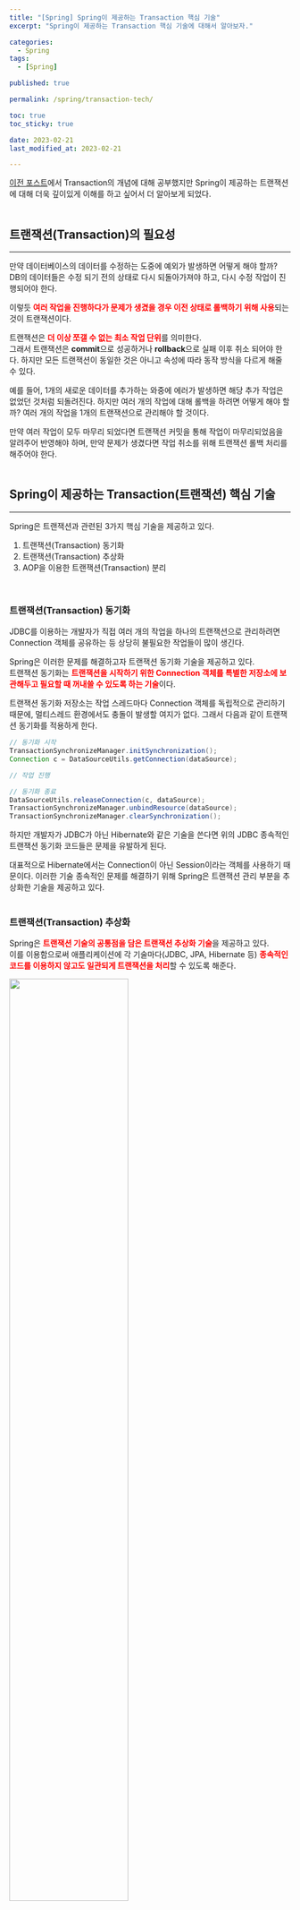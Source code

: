 ```yaml
---
title: "[Spring] Spring이 제공하는 Transaction 핵심 기술"
excerpt: "Spring이 제공하는 Transaction 핵심 기술에 대해서 알아보자."

categories:
  - Spring
tags:
  - [Spring]

published: true

permalink: /spring/transaction-tech/

toc: true
toc_sticky: true

date: 2023-02-21
last_modified_at: 2023-02-21

--- 
```


<a href="https://sbsun.github.io/spring/transactional/">이전 포스트</a>에서 Transaction의 개념에 대해 공부했지만 Spring이 제공하는 트랜잭션에 대해 더욱 깊이있게 이해를 하고 싶어서 더 알아보게 되었다.<br><br>

## **트랜잭션(Transaction)의 필요성**
<hr />

만약 데이터베이스의 데이터를 수정하는 도중에 예외가 발생하면 어떻게 해야 할까?<br>
DB의 데이터들은 수정 되기 전의 상태로 다시 되돌아가져야 하고, 다시 수정 작업이 진행되어야 한다.<br>

이렇듯 <span style="color:red">**여러 작업을 진행하다가 문제가 생겼을 경우 이전 상태로 롤백하기 위해 사용**</span>되는 것이 트랜잭션이다.<br>

트랜잭션은 <span style="color:red">**더 이상 쪼갤 수 없는 최소 작업 단위**</span>를 의미한다.<br>
그래서 트랜잭션은 **commit**으로 성공하거나 **rollback**으로 실패 이후 취소 되어야 한다. 하지만 모든 트랜잭션이 동일한 것은 아니고 속성에 따라 동작 방식을 다르게 해줄 수 있다.<br>

예를 들어, 1개의 새로운 데이터를 추가하는 와중에 에러가 발생하면 해당 추가 작업은 없었던 것처럼 되돌려진다. 하지만 여러 개의 작업에 대해 롤백을 하려면 어떻게 해야 할까? 여러 개의 작업을 1개의 트랜잭션으로 관리해야 할 것이다.<br>

만약 여러 작업이 모두 마무리 되었다면 트랜잭션 커밋을 통해 작업이 마무리되었음을 알려주어 반영해야 하며, 만약 문제가 생겼다면 작업 취소를 위해 트랜잭션 롤백 처리를 해주어야 한다.<br><br>

## **Spring이 제공하는 Transaction(트랜잭션) 핵심 기술**
<hr />

Spring은 트랜잭션과 관련된 3가지 핵심 기술을 제공하고 있다.<br>

1. 트랜잭션(Transaction) 동기화
2. 트랜잭션(Transaction) 추상화
3. AOP을 이용한 트랜잭션(Transaction) 분리

<br>

### **트랜잭션(Transaction) 동기화**

JDBC를 이용하는 개발자가 직접 여러 개의 작업을 하나의 트랜잭션으로 관리하려면 Connection 객체를 공유하는 등 상당히 불필요한 작업들이 많이 생긴다.<br>

Spring은 이러한 문제를 해결하고자 트랜잭션 동기화 기술을 제공하고 있다.<br>
트랜잭션 동기화는 <span style="color:red">**트랜잭션을 시작하기 위한 Connection 객체를 특별한 저장소에 보관해두고 필요할 때 꺼내쓸 수 있도록 하는 기술**</span>이다.<br>

트랜잭션 동기화 저장소는 작업 스레드마다 Connection 객체를 독립적으로 관리하기 때문에, 멀티스레드 환경에서도 충돌이 발생할 여지가 없다. 그래서 다음과 같이 트랜잭션 동기화를 적용하게 한다.<br>

``` java
// 동기화 시작
TransactionSynchronizeManager.initSynchronization();
Connection c = DataSourceUtils.getConnection(dataSource);

// 작업 진행

// 동기화 종료
DataSourceUtils.releaseConnection(c, dataSource);
TransactionSynchronizeManager.unbindResource(dataSource);
TransactionSynchronizeManager.clearSynchronization();
```

하지만 개발자가 JDBC가 아닌 Hibernate와 같은 기술을 쓴다면 위의 JDBC 종속적인 트랜잭션 동기화 코드들은 문제을 유발하게 된다.<br>

대표적으로 Hibernate에서는 Connection이 아닌 Session이라는 객체를 사용하기 때문이다. 이러한 기술 종속적인 문제를 해결하기 위해 Spring은 트랜잭션 관리 부분을 추상화한 기술을 제공하고 있다.<br><br>

### **트랜잭션(Transaction) 추상화**

Spring은 <span style="color:red">**트랜잭션 기술의 공통점을 담은 트랜잭션 추상화 기술**</span>을 제공하고 있다.<br>
이를 이용함으로써 애플리케이션에 각 기술마다(JDBC, JPA, Hibernate 등) <span style="color:red">**종속적인 코드를 이용하지 않고도 일관되게 트랜잭션을 처리**</span>할 수 있도록 해준다.<br>

<img src="../../../assets/images/posts/programming/spring/spring-transaction-tech/spring-transaction-tech-1.PNG" width="65%"><br>

Spring이 제공하는 트랜잭션 경계 설정을 위한 추상 인터페이스는 **PlatformTransactionManager**이다.<br>
예를 들어 만약 JDBC의 로컬 트랜잭션을 이용한다면 DataSourceTxManager를 이용하면 된다.<br>

사용하는 기술과 무관하게 PlatformTransactionManager를 통해 다음의 코드와 같이 트랜잭션을 공유하고, 커밋하고 롤백할 수 있게 되었다.<br>

``` java
public Object invoke(MethodInvoation invoation) throws Throwable {
	TransactionStatus status = this.transactionManager.getTransaction(new DefaultTransactionDefinition());
	
	try {
		Object ret = invoation.proceed();
		this.transactionManager.commit(status);
		return ret;
	} catch (Exception e) {
		this.transactionManager.rollback(status);
		throw e;
	}
}
```

하지만 위와 같은 트랜잭션 관리 코드들이 비지니스 로직 코드와 결합되어 2가지 책임을 갖고 있다.<br>
Spring에서는 AOP를 이용해 이러한 트랜잭션 부분을 핵심 비지니스 로직과 분리하였다.<br><br>

### **AOP를 이용한 트랜잭션(Transaction) 분리**

예를 들어 다음과 같이 <span style="color:red">**트랜잭션 코드와 비지니스 로직 코드가 복잡하게 얽혀있는 코드**</span>가 있다고 하자.<br>

``` java
public void addUsers(List<User> userList) {
	TransactionStatus status = this.transactionManager.getTransaction(new DefaultTransactionDefinition());
	
	try {
		for (User user: userList) {
			if(isEmailNotDuplicated(user.getEmail())){
				userRepository.save(user);
			}
		}

		this.transactionManager.commit(status);
	} catch (Exception e) {
		this.transactionManager.rollback(status);
		throw e
	}
}
```

위의 코드는 여러 책임을 가질 뿐만 아니라 서로 성격도 다르고 주고받는 것도 없으므로 분리하는 것이 적합하다.<br>

Spring에서는 마치 트랜잭션 코드와 같은 부가 기능 코드가 존재하지 않는 것 처럼 보이기 위해 <span style="color:red">**해당 로직을 클래스 밖으로 빼내서 별도의 모듈로 만드는 AOP(Aspect Oriented Programming, 관점 지향 프로그래밍)**</span>를 고안 및 적용하게 되었고, 이를 적용한 <span style="color:red">**트랜잭션 어노테이션(@Transactional)을 지원**</span>하게 되었다. 이를 적용하면 위와 같은 코드를 핵심 비지니스 로직만 남길 수 있다.<br>

``` java
@Service
@RequiredArgsConstructor
@Transactional
public class UserService {

    private final UserRepository userRepository;

    public void addUsers(List<User> userList) {
        for (User user : userList) {
            if (isEmailNotDuplicated(user.getEmail())) {
                userRepository.save(user);
            }
        }
    }
}
```
<br>

### **Spring 트랜잭션의 세부 설정**

Spring의 DefaultTransactionDeginition이 구현하고 있는 TransactionDefinition 인터페이스는 트랜잭션의 동작 방식에 영향을 줄 수 있는 네 가지 속성을 정의하고 있다. 해당 4가지 속성은 트랜잭션을 세부적으로 이용할 수 있게 도와주며, `@Transactional` 어노테이션에도 공통적으로 적용할 수 있다.<br>

* 트랜잭션 전파(propagation)
* 격리 수준(isolation)
* 제한 시간(timeout)
* 읽기 전용(readOnly)

<br>

<span style="font-size:110%">**트랜잭션 전파(propagation)**</span><br>

트랜잭션 전파란 이미 진행중인 트랜잭션이 있거나 없을 때, 어떻게 동작할 것인가를 결정하는 방식을 의미한다. 예를 들어 어떤 A 작업에 대한 트랜잭션이 진행중이고 B 작업이 시작될 때 B 작업에 대한 트랜잭션을 어떻게 처리할까에 대한 부분이다.<br><br>

**1. A의 트랜잭션에 참여(PROPAGATION_REQUIRED)**<br>
B의 코드는 새로운 트랜잭션을 만들지 않고 A에세 진행중인 트랜잭션에 참여할 수 있다. 이 경우 B의 작업이 마무리 되고 나서, 남은 A의 작업(2)을 처리할 때 예외가 발생하면 A와 B의 작업이 모두 취소된다.<br>

**2. 독립적인 트랜잭션 생성(PROPAGATION_REQUIRES_NEW)**<br>
반대로 B의 트랜잭션은 A의 트랜잭션과 무관하게 만들 수 있다. 이 경우 B의 트랜잭션 경계를 빠져나오는 순간 B의 트랜잭션은 독자적으로 커밋 또는 롤백 되고, 이것은 A에 어떠한 영향도 주지 않는다.<br>

**3. 트랜잭션 없이 동작(PROPAGATION_NOT_SUPPORTED)**<br>
B의 작업에 대해 트랜잭션을 걸지 않을 수 있다. 만약 B의 작업이 단순 데이터 조회라면 굳이 트랜잭션이 필요 없을 것이다.<br>

이렇듯 이미 진행중인 트랜잭션이 어떻게 영향을 미칠 수 있는가에 대한 부분이 트랜잭션 전파 속성이다. 트랜잭션을 실행하는 것처럼 보이는 `getTransaction()` 코드가 begin이 아닌 get으로 이름 지어진 이유도 여기에 있다. 해당 트랜잭션은 다른 트랜잭션에 묶여있을 수 있기 때문이다.<br><br>

<span style="font-size:110%">**격리 수준(isolation)**</span><br>

모든 DB 트랜잭션은 격리 수준을 가지고 있어야 한다. 서버에서는 여러 개의 트랜잭션이 동시에 진행될 수 있는데, 모든 트랜잭션을 독립적으로 만들고 순차 진행 한다면 안전하겠지만 성능이 크게 떨어질 수 밖에 없다. 따라서 적절하게 격리 수준을 조정해서 가능한 많은 트랜잭션을 동시에 진행시키면서 문제가 발생하지 않도록 제어해야 한다. 이는 JDBC 드라이버나 DataSource 등에서 재설정할 수 있고, 트랜잭션 단위로 격리 수준을 조정할 수 있다.<br>

DefaultTransactionDefinition에 설정된 격리수준은 **ISOLATION_DEFAULT**로 DataSource에 정의된 격리 수준을 따른다는 것이다.<br>

기본적으로 DB나 DataSource에 설정된 기본 격리 수준을 따르는 것이 좋지만, 특별한 작업을 수행하는 메서드라면 독자적으로 지정해 줄 필요가 있다.<br><br>

<span style="font-size:110%">**제한 시간(timeout)**</span><br>

트랜잭션을 수행하는 제한 시간을 설정할 수 있다.<br>
제한 시간의 설정은 트랜잭션을 직접 시작하는 **PROPAGATION_REQUIRED**나 **PROPAGATION_REQUIRES_NEW**의 경우에 사용해야만 의미가 있다.<br><br>

<span style="font-size:110%">**읽기 전용(readOnly)**</span><br>

읽기 전용으로 설정해두면 트랜잭션 내에서 데이터를 조작하는 시도를 막아줄 수 있을 뿐만 아니라 데이터 액세스 기술에 따라 성능이 향상될 수 있다.

<hr />  
참고자료<br>
<a href="https://mangkyu.tistory.com/154">https://mangkyu.tistory.com/154</a><br>
